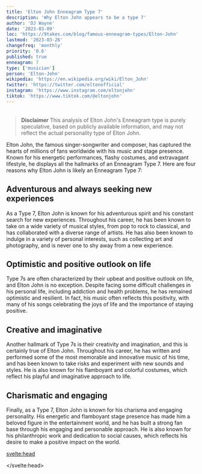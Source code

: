 ```yaml
---
title: 'Elton John Enneagram Type 7'
description: 'Why Elton John appears to be a type 7'
author: 'DJ Wayne'
date: '2023-03-09'
loc: 'https://9takes.com/blog/famous-enneagram-types/Elton-John'
lastmod: '2023-03-26'
changefreq: 'monthly'
priority: '0.6'
published: true
enneagram: 7
type: ['musician']
person: 'Elton-John'
wikipedia: 'https://en.wikipedia.org/wiki/Elton_John'
twitter: 'https://twitter.com/eltonofficial'
instagram: 'https://www.instagram.com/eltonjohn'
tiktok: 'https://www.tiktok.com/@eltonjohn'
---
```


<script>
	import  PopCard  from "../../../lib/components/atoms/PopCard.svelte";
</script>
<div
	style="display: flex;
    justify-content: center;
    margin: 1rem 0;
	"
>
	<PopCard
		image={`/types/7s/${'Elton-John'}.webp`}
		showIcon={false}
		displayText="Elton John"
		subtext=""
	/>
</div>

> **Disclaimer** This analysis of Elton John's Enneagram type is purely speculative, based on publicly available information, and may not reflect the actual personality type of Elton John.

<p class="firstLetter">Elton John, the famous singer-songwriter and composer, has captured the hearts of millions of fans worldwide with his music and stage presence. Known for his energetic performances, flashy costumes, and extravagant lifestyle, he displays all the hallmarks of an Enneagram Type 7. Here are four reasons why Elton John is likely an Enneagram Type 7:</p>

## Adventurous and always seeking new experiences

As a Type 7, Elton John is known for his adventurous spirit and his constant search for new experiences. Throughout his career, he has been known to take on a wide variety of musical styles, from pop to rock to classical, and has collaborated with a diverse range of artists. He has also been known to indulge in a variety of personal interests, such as collecting art and photography, and is never one to shy away from a new experience.

## Optimistic and positive outlook on life

Type 7s are often characterized by their upbeat and positive outlook on life, and Elton John is no exception. Despite facing some difficult challenges in his personal life, including addiction and health problems, he has remained optimistic and resilient. In fact, his music often reflects this positivity, with many of his songs celebrating the joys of life and the importance of staying positive.

## Creative and imaginative

Another hallmark of Type 7s is their creativity and imagination, and this is certainly true of Elton John. Throughout his career, he has written and performed some of the most memorable and innovative music of his time, and has been known to take risks and experiment with new sounds and styles. He is also known for his flamboyant and colorful costumes, which reflect his playful and imaginative approach to life.

## Charismatic and engaging

Finally, as a Type 7, Elton John is known for his charisma and engaging personality. His energetic and flamboyant stage presence has made him a beloved figure in the entertainment world, and he has built a strong fan base through his engaging and personable approach. He is also known for his philanthropic work and dedication to social causes, which reflects his desire to make a positive impact on the world.

<svelte:head>

</svelte:head>
